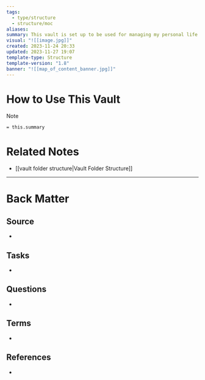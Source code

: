 ```yaml
---
tags:
  - type/structure
  - structure/moc
aliases: 
summary: This vault is set up to be used for managing my personal life as well as my personal knowledge management workflow and [[Zettelkasten Method|Zettelkasten System]]. This map of content contains all the information needed to get started using the vault.
visual: "![[image.jpg]]"
created: 2023-11-24 20:33
updated: 2023-11-27 19:07
template-type: Structure
template-version: "1.8"
banner: "![[map_of_content_banner.jpg]]"
---
```


# How to Use This Vault
>[!Note]
>`= this.summary`

# Related Notes
<!-- Main STRUCTURE of my content -->

- [[vault folder structure|Vault Folder Structure]]


---
# Back Matter
## Source
<!-- Always keep a link to the source. --> 
- 

## Tasks
<!-- What remains to be done with this note? --> 
- 

## Questions
<!-- What remains for you to consider? --> 
- 

## Terms
<!-- Links to definition pages -->
- 

## References
<!-- Links to pages not referenced in the content -->
- 